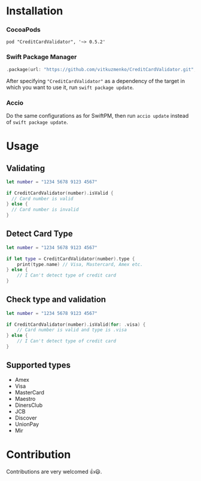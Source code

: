 
# Installation

### CocoaPods

```
pod "CreditCardValidator", '~> 0.5.2'
```

### Swift Package Manager

```swift
.package(url: "https://github.com/vitkuzmenko/CreditCardValidator.git", from: "0.5.2")
```

After specifying `"CreditCardValidator"` as a dependency of the target in which you want to use it, run `swift package update`.

### Accio

Do the same configurations as for SwiftPM, then run `accio update` instead of `swift package update`.

# Usage
## Validating

```Swift
let number = "1234 5678 9123 4567"
   
if CreditCardValidator(number).isValid {
  // Card number is valid
} else {
  // Card number is invalid
}

```

## Detect Card Type

```Swift
let number = "1234 5678 9123 4567"
   
if let type = CreditCardValidator(number).type {
	print(type.name) // Visa, Mastercard, Amex etc.
} else {
	// I Can't detect type of credit card
}

```
## Check type and validation

```Swift
let number = "1234 5678 9123 4567"
   
if CreditCardValidator(number).isValid(for: .visa) {
    // Card number is valid and type is .visa
} else {
    // I Can't detect type of credit card
}

```

## Supported types
* Amex
* Visa
* MasterCard
* Maestro
* DinersClub
* JCB
* Discover
* UnionPay
* Mir

# Contribution
Contributions are very welcomed 👍😃.
